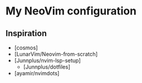 # My NeoVim configuration

## Inspiration

* [cosmos]
* [LunarVim/Neovim-from-scratch]
* [Junnplus/nvim-lsp-setup]
    * [Junnplus/dotfiles]
* [ayamir/nvimdots]

